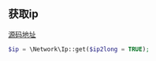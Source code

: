 ## 获取ip
[源码地址](https://github.com/enychen/yaf-framework/blob/master/app/library/Network/Ip.php)
```php
$ip = \Network\Ip::get($ip2long = TRUE);
```
